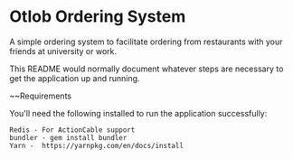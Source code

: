 # Otlob Ordering System 

A simple ordering system to facilitate ordering from restaurants with your friends at university or work.

This README would normally document whatever steps are necessary to get the application up and running.

~~Requirements

You'll need the following installed to run the application successfully:

    Redis - For ActionCable support
    bundler - gem install bundler
    Yarn -  https://yarnpkg.com/en/docs/install
    
